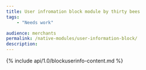 ```yaml
---
title: User infromation block module by thirty bees
tags:
    - "Needs work"

audience: merchants
permalink: /native-modules/user-information-block/
description:
---
```


{% include api/1.0/blockuserinfo-content.md %}